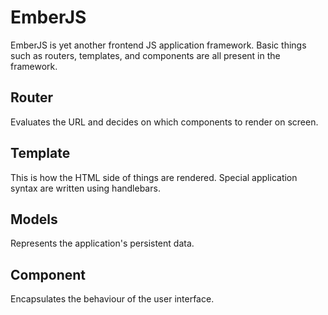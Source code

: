 # EmberJS

EmberJS is yet another frontend JS application framework. Basic things such as routers, templates, and components are all present in the framework.

## Router
Evaluates the URL and decides on which components to render on screen.

## Template
This is how the HTML side of things are rendered. Special application syntax are written using handlebars.

## Models
Represents the application's persistent data.

## Component
Encapsulates the behaviour of the user interface.
